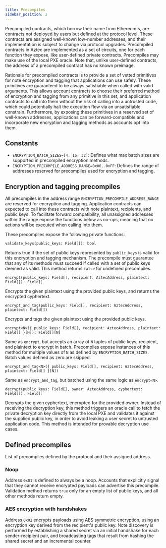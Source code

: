 ```yaml
---
title: Precompiles
sidebar_position: 2
---
```


Precompiled contracts, which borrow their name from Ethereum's, are contracts not deployed by users but defined at the protocol level. These contracts are assigned well-known low-number addresses, and their implementation is subject to change via protocol upgrades. Precompiled contracts in Aztec are implemented as a set of circuits, one for each function they expose, like user-defined private contracts. Precompiles may make use of the local PXE oracle. Note that, unlike user-defined contracts, the address of a precompiled contract has no known preimage.

Rationale for precompiled contracts is to provide a set of vetted primitives for note encryption and tagging that applications can use safely. These primitives are guaranteed to be always satisfiable when called with valid arguments. This allows account contracts to choose their preferred method of encryption and tagging from any primitive in this set, and application contracts to call into them without the risk of calling into a untrusted code, which could potentially halt the execution flow via an unsatisfiable constrain. Furthermore, by exposing these primitives in a reserved set of well-known addresses, applications can be forward-compatible and incorporate new encryption and tagging methods as accounts opt into them.

## Constants

- `ENCRYPTION_BATCH_SIZES=[4, 16, 32]`: Defines what max batch sizes are supported in precompiled encryption methods.
- `ENCRYPTION_PRECOMPILE_ADDRESS_RANGE=0x00..0xFF`: Defines the range of addresses reserved for precompiles used for encryption and tagging.

## Encryption and tagging precompiles

All precompiles in the address range `ENCRYPTION_PRECOMPILE_ADDRESS_RANGE` are reserved for encryption and tagging. Application contracts can expected to call into these contracts with note plaintext, recipients, and public keys. To facilitate forward compatibility, all unassigned addresses within the range expose the functions below as no-ops, meaning that no actions will be executed when calling into them.

These precompiles expose the following private functions:

```
validate_keys(public_keys: Field[]): bool
```

<!-- TODO: What's the max length for public_keys? Do we differentiate the keys in this array, or let the encryption method to handle them? -->


Returns true if the set of public keys represented by `public_keys` is valid for this encryption and tagging mechanism. The precompile must guarantee that any of its methods must succeed if called with a set of public keys deemed as valid. This method returns `false` for undefined precompiles.

```
encrypt(public_keys: Field[], recipient: AztecAddress, plaintext: Field[]): Field[]
```

<!-- TODO: How do we identify which key to use here? (ie incoming or outgoing?) Who does the derivation if needed? What are the max lengths for plaintext and returned cyphertext? Should we have multiple flavors? -->

Encrypts the given plaintext using the provided public keys, and returns the encrypted cyphertext.

```
encrypt_and_tag(public_keys: Field[], recipient: AztecAddress, plaintext: Field[])
```

<!-- TODO: Does this method also broadcast? If so, should it broadcast as if it were msg_sender? If not, how do we handle scenarios when we need to broadcast more than one note if there are multiple recipients? -->

Encrypts and tags the given plaintext using the provided public keys.

```
encrypt<N>({ public_keys: Field[], recipient: AztecAddress, plaintext: Field[] }[N]): Field[][N]
```

Same as `encrypt`, but accepts an array of `N` tuples of public keys, recipient, and plaintext to encrypt in batch. Precompiles expose instances of this method for multiple values of `N` as defined by `ENCRYPTION_BATCH_SIZES`. Batch values defined as zero are skipped.

```
encrypt_and_tag<N>({ public_keys: Field[], recipient: AztecAddress, plaintext: Field[] }[N])
```

Same as `encrypt_and_tag`, but batched using the same logic as `encrypt<N>`.

```
decrypt(public_keys: Field[], owner: AztecAddress, cyphertext: Field[]): Field[]
```

Decrypts the given cyphertext, encrypted for the provided owner. Instead of receiving the decryption key, this method triggers an oracle call to fetch the private decryption key directly from the local PXE and validates it against the supplied public key, in order to avoid leaking a user secret to untrusted application code. This method is intended for provable decryption use cases.


## Defined precompiles

List of precompiles defined by the protocol and their assigned address.

<!-- TODO: Should we have a precompile for delegation? Or handle that at the registry/app level? Probably registry, since precompiles cannot go back to the registry to re-read? -->

### Noop

Address `0x01` is defined to always be a noop. Accounts that explicitly signal that they cannot receive encrypted payloads can advertise this precompile. Validation method returns `true` only for an empty list of public keys, and all other methods return empty.

### AES encryption with handshakes

Address `0x02` encrypts payloads using AES symmetric encryption, using an encryption key derived from the recipient's public key. Note discovery is performed by establishing a shared secret via an initial handshake for each sender-recipient pair, and broadcasting tags that result from hashing the shared secret and an incremental counter.

<!-- TODO: Complete spec. Specify the flavor of public keys. -->